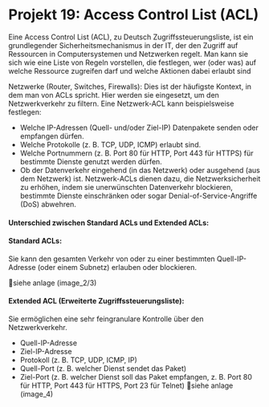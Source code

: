 # Projekt 19: Access Control List (ACL)

Eine Access Control List (ACL), zu Deutsch Zugriffssteuerungsliste, ist ein grundlegender Sicherheitsmechanismus in der IT, der den Zugriff auf Ressourcen in Computersystemen und Netzwerken regelt. Man kann sie sich wie eine Liste von Regeln vorstellen, die festlegen, wer (oder was) auf welche Ressource zugreifen darf und welche Aktionen dabei erlaubt sind

Netzwerke (Router, Switches, Firewalls): Dies ist der häufigste Kontext, in dem man von ACLs spricht. Hier werden sie eingesetzt, um den Netzwerkverkehr zu filtern. Eine Netzwerk-ACL kann beispielsweise festlegen:

- Welche IP-Adressen (Quell- und/oder Ziel-IP) Datenpakete senden oder empfangen dürfen.
- Welche Protokolle (z. B. TCP, UDP, ICMP) erlaubt sind.
- Welche Portnummern (z. B. Port 80 für HTTP, Port 443 für HTTPS) für bestimmte Dienste genutzt werden dürfen.
- Ob der Datenverkehr eingehend (in das Netzwerk) oder ausgehend (aus dem Netzwerk) ist. Netzwerk-ACLs dienen dazu, die Netzwerksicherheit zu erhöhen, indem sie unerwünschten Datenverkehr blockieren, bestimmte Dienste einschränken oder sogar Denial-of-Service-Angriffe (DoS) abwehren.

#### Unterschied zwischen Standard ACLs und Extended ACLs:

#### Standard ACLs:
Sie kann den gesamten Verkehr von oder zu einer bestimmten Quell-IP-Adresse (oder einem Subnetz) erlauben oder blockieren.

📎siehe  anlage (image_2/3)
#### Extended ACL (Erweiterte Zugriffssteuerungsliste):
Sie ermöglichen eine sehr feingranulare Kontrolle über den Netzwerkverkehr.
- Quell-IP-Adresse
- Ziel-IP-Adresse
- Protokoll (z. B. TCP, UDP, ICMP, IP)
- Quell-Port (z. B. welcher Dienst sendet das Paket)
- Ziel-Port (z. B. welcher Dienst soll das Paket empfangen, z. B. Port 80 für HTTP, Port 443 für HTTPS, Port 23 für Telnet)
📎siehe anlage (image_4)

